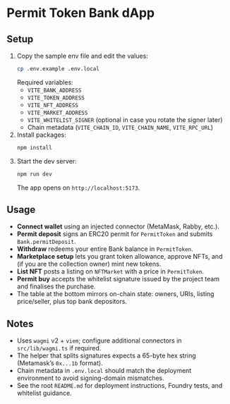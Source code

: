 # Permit Token Bank dApp

## Setup

1. Copy the sample env file and edit the values:
   ```bash
   cp .env.example .env.local
   ```
   Required variables:
   - `VITE_BANK_ADDRESS`
   - `VITE_TOKEN_ADDRESS`
   - `VITE_NFT_ADDRESS`
   - `VITE_MARKET_ADDRESS`
   - `VITE_WHITELIST_SIGNER` (optional in case you rotate the signer later)
   - Chain metadata (`VITE_CHAIN_ID`, `VITE_CHAIN_NAME`, `VITE_RPC_URL`)
2. Install packages:
   ```bash
   npm install
   ```
3. Start the dev server:
   ```bash
   npm run dev
   ```
   The app opens on `http://localhost:5173`.

## Usage

- **Connect wallet** using an injected connector (MetaMask, Rabby, etc.).
- **Permit deposit** signs an ERC20 permit for `PermitToken` and submits `Bank.permitDeposit`.
- **Withdraw** redeems your entire Bank balance in `PermitToken`.
- **Marketplace setup** lets you grant token allowance, approve NFTs, and (if you are the collection owner) mint new tokens.
- **List NFT** posts a listing on `NFTMarket` with a price in `PermitToken`.
- **Permit buy** accepts the whitelist signature issued by the project team and finalises the purchase.
- The table at the bottom mirrors on-chain state: owners, URIs, listing price/seller, plus top bank depositors.

## Notes

- Uses `wagmi` v2 + `viem`; configure additional connectors in `src/lib/wagmi.ts` if required.
- The helper that splits signatures expects a 65-byte hex string (Metamask’s `0x...1b` format).
- Chain metadata in `.env.local` should match the deployment environment to avoid signing-domain mismatches.
- See the root `README.md` for deployment instructions, Foundry tests, and whitelist guidance.
